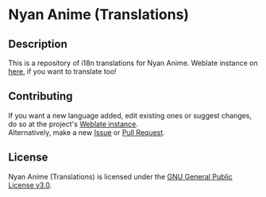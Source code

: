 # Nyan Anime (Translations)

## Description
This is a repository of i18n translations for Nyan Anime. Weblate instance on <a href="https://translate.lamkas.dev">here</a>, if you want to translate too!  
            
## Contributing
If you want a new language added, edit existing ones or suggest changes, do so at the project's <a href="https://translate.lamkas.dev">Weblate instance</a>.  
Alternatively, make a new <a href="https://github.com/nyananime-devs/nyananime-translations/issues">Issue</a> or <a href="https://github.com/nyananime-devs/nyananime-translations/pulls">Pull Request</a>.  

## License
Nyan Anime (Translations) is licensed under the [GNU General Public License v3.0](https://github.com/nyananime-devs/nyananime-translations/blob/master/LICENSE).
